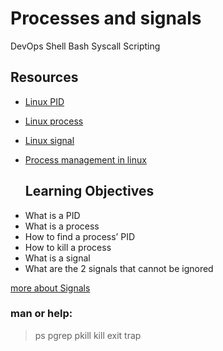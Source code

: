# Processes and signals

DevOps
Shell
Bash
Syscall
Scripting

## Resources
* [Linux PID](https://intranet.alxswe.com/rltoken/qVGxUt1QMIV4B4oVrQBlQg)
* [Linux process](https://intranet.alxswe.com/rltoken/px2TdWSjVO8i9SB5gHchAw)
* [Linux signal](https://intranet.alxswe.com/rltoken/qQSGz9CN52PVF3IPCuaRiw)
* [Process management in linux](https://intranet.alxswe.com/rltoken/XlYrlghzNZ6Z1cbI_IPaiA)

  ## Learning Objectives
- What is a PID
- What is a process
- How to find a process’ PID
- How to kill a process
- What is a signal
- What are the 2 signals that cannot be ignored

 [more about Signals](https://intranet.alxswe.com/rltoken/BOU-KVNMqfKEIBo_VOI26A)

### man or help:

> ps
> pgrep
> pkill
> kill
> exit
> trap
